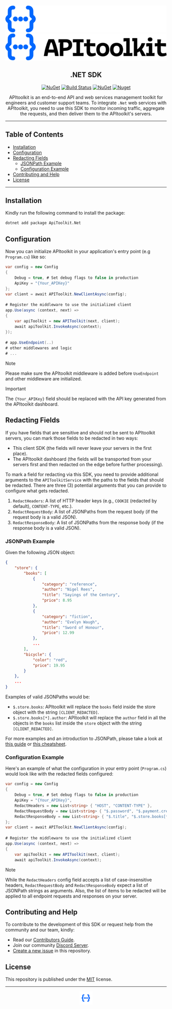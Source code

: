 <div align="center">

![APItoolkit's Logo](https://github.com/apitoolkit/.github/blob/main/images/logo-white.svg?raw=true#gh-dark-mode-only)
![APItoolkit's Logo](https://github.com/apitoolkit/.github/blob/main/images/logo-black.svg?raw=true#gh-light-mode-only)

## .NET SDK

[![NuGet](https://img.shields.io/badge/APItoolkit-sdk-0068ff)](https://github.com/topics/apitoolkit-sdk) [![Build Status](https://github.com/apitoolkit/apitoolkit-dotnet/workflows/.NET/badge.svg)](https://github.com/apitoolkit/apitoolkit-dotnet1/actions?query=workflow%3ACI) [![NuGet](https://img.shields.io/nuget/v/ApiToolkit.Net.svg)](https://nuget.org/packages/ApiToolkit.Net) [![Nuget](https://img.shields.io/nuget/dt/ApiToolkit.Net.svg)](https://nuget.org/packages/ApiToolkit.Net)

APItoolkit is an end-to-end API and web services management toolkit for engineers and customer support teams. To integrate `.Net` web services with APItoolkit, you need to use this SDK to monitor incoming traffic, aggregate the requests, and then deliver them to the APItoolkit's servers.

</div>

---

## Table of Contents

- [Installation](#installation)
- [Configuration](#configuration)
- [Redacting Fields](#redacting-fields)
  - [JSONPath Example](#jsonpath-example)
  - [Configuration Example](#configuration-example)
- [Contributing and Help](#contributing-and-help)
- [License](#license)

---

## Installation

Kindly run the following command to install the package:

```sh
dotnet add package ApiToolkit.Net
```

## Configuration

Now you can initialize APItoolkit in your application's entry point (e.g `Program.cs`) like so:

```csharp
var config = new Config
{
    Debug = true, # Set debug flags to false in production
    ApiKey = "{Your_APIKey}"
};
var client = await APIToolkit.NewClientAsync(config);

# Register the middleware to use the initialized client
app.Use(async (context, next) =>
{
    var apiToolkit = new APIToolkit(next, client);
    await apiToolkit.InvokeAsync(context);
});

# app.UseEndpoint(..) 
# other middlewares and logic
# ...
```

> [!NOTE]
> 
> Please make sure the APItoolkit middleware is added before `UseEndpoint` and other middleware are initialized.

> [!IMPORTANT]
> 
> The `{Your_APIKey}` field should be replaced with the API key generated from the APItoolkit dashboard. 


## Redacting Fields

If you have fields that are sensitive and should not be sent to APItoolkit servers, you can mark those fields to be redacted in two ways:
- This client SDK (the fields will never leave your servers in the first place).
- The APItoolkit dashboard (the fields will be transported from your servers first and then redacted on the edge before further processing).

To mark a field for redacting via this SDK, you need to provide additional arguments to the `APIToolkitService` with the paths to the fields that should be redacted. There are three (3) potential arguments that you can provide to configure what gets redacted.
1. `RedactHeaders`:  A list of HTTP header keys (e.g., `COOKIE` (redacted by default), `CONTENT-TYPE`, etc.).
2. `RedactRequestBody`: A list of JSONPaths from the request body (if the request body is a valid JSON).
3. `RedactResponseBody`: A list of JSONPaths from the response body (if the response body is a valid JSON).

### JSONPath Example

Given the following JSON object:

```JSON
{
    "store": {
        "books": [
            {
                "category": "reference",
                "author": "Nigel Rees",
                "title": "Sayings of the Century",
                "price": 8.95
            },
            {
                "category": "fiction",
                "author": "Evelyn Waugh",
                "title": "Sword of Honour",
                "price": 12.99
            },
            ...
        ],
        "bicycle": {
            "color": "red",
            "price": 19.95
        }
    },
    ...
}
```

Examples of valid JSONPaths would be:

- `$.store.books`: APItoolkit will replace the `books` field inside the store object with the string `[CLIENT_REDACTED]`.
- `$.store.books[*].author`: APItoolkit will replace the `author` field in all the objects in the `books` list inside the `store` object with the string `[CLIENT_REDACTED]`.

For more examples and an introduction to JSONPath, please take a look at [this guide](https://support.smartbear.com/alertsite/docs/monitors/api/endpoint/jsonpath.html) or [this cheatsheet](https://lzone.de/#/LZone%20Cheat%20Sheets/Languages/JSONPath).

### Configuration Example

Here's an example of what the configuration in your entry point (`Program.cs`) would look like with the redacted fields configured:

```csharp
var config = new Config
{
    Debug = true, # Set debug flags to false in production
    ApiKey = "{Your_APIKey}",
    RedactHeaders = new List<string> { "HOST", "CONTENT-TYPE" },
    RedactRequestBody = new List<string> { "$.password", "$.payment.credit_cards[*].cvv", "$.user.addresses[*]" },
    RedactResponseBody = new List<string> { "$.title", "$.store.books[*].author" }
};
var client = await APIToolkit.NewClientAsync(config);

# Register the middleware to use the initialized client
app.Use(async (context, next) =>
{
    var apiToolkit = new APIToolkit(next, client);
    await apiToolkit.InvokeAsync(context);
```

> [!NOTE]
> 
> While the `RedactHeaders` config field accepts a list of case-insensitive headers, `RedactRequestBody` and `RedactResponseBody` expect a list of JSONPath strings as arguments. Also, the list of items to be redacted will be applied to all endpoint requests and responses on your server.

## Contributing and Help

To contribute to the development of this SDK or request help from the community and our team, kindly:
- Read our [Contributors Guide](https://github.com/apitoolkit/.github/blob/main/CONTRIBUTING.md).
- Join our community [Discord Server](https://discord.gg/dEB6EjQnKB).
- [Create a new issue](https://github.com/apitoolkit/apitoolkit-dotnet/issues/new/choose) in this repository.

## License

This repository is published under the [MIT](LICENSE) license.

---

<div align="center">
    
<a href="https://apitoolkit.iohttps://apitoolkit.io?utm_source=apitoolkit_github_dotnetsdk" target="_blank" rel="noopener noreferrer"><img src="https://github.com/apitoolkit/.github/blob/main/images/icon.png?raw=true" width="40" /></a>

</div>
